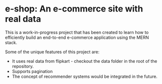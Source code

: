 # e-shop: An e-commerce site with real data

This is a work-in-progress project that has been created to learn how to efficiently build an end-to-end e-commerce application using the MERN stack.

Some of the unique features of this project are:
- It uses real data from flipkart - checkout the data folder in the root of the repository.
- Supports pagination
- The concept of recommender systems would be integrated in the future.
